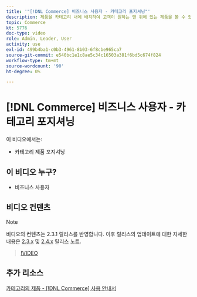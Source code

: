 ```yaml
---
title: '"[!DNL Commerce] 비즈니스 사용자 - 카테고리 포지셔닝"'
description: 제품을 카테고리 내에 배치하여 고객이 원하는 맨 위에 있는 제품을 볼 수 있도록 합니다.
topic: Commerce
kt: 5776
doc-type: video
role: Admin, Leader, User
activity: use
exl-id: 499b4ba1-c0b3-4961-8b03-6f8cbe965ca7
source-git-commit: e540bc1e1c8ae5c34c16503a381f6bd5c674f824
workflow-type: tm+mt
source-wordcount: '90'
ht-degree: 0%

---
```


# [!DNL Commerce] 비즈니스 사용자 - 카테고리 포지셔닝

이 비디오에서는:

- 카테고리 제품 포지셔닝

## 이 비디오 누구?

- 비즈니스 사용자

## 비디오 컨텐츠

>[!NOTE]
>
>비디오의 컨텐츠는 2.3.1 릴리스를 반영합니다. 이후 릴리스의 업데이트에 대한 자세한 내용은 [ 2.3.x](https://devdocs.magento.com/guides/v2.3/release-notes/bk-release-notes.html) 및 [2.4.x](https://devdocs.magento.com/guides/v2.4/release-notes/bk-release-notes.html) 릴리스 노트.

>[!VIDEO](https://video.tv.adobe.com/v/36187?quality=12&learn=on)

## 추가 리소스

[카테고리의 제품 - [!DNL Commerce] 사용 안내서](https://docs.magento.com/user-guide/catalog/categories-category-products.html)
